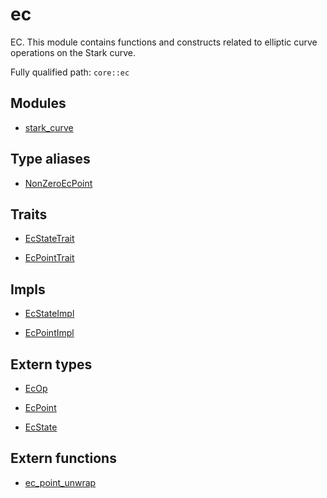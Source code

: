 # ec

EC. This module contains functions and constructs related to elliptic curve operations on the Stark curve.

Fully qualified path: `core::ec`

## Modules

- [stark_curve](./core-ec-stark_curve.md)

## Type aliases

- [NonZeroEcPoint](./core-ec-NonZeroEcPoint.md)

## Traits

- [EcStateTrait](./core-ec-EcStateTrait.md)

- [EcPointTrait](./core-ec-EcPointTrait.md)

## Impls

- [EcStateImpl](./core-ec-EcStateImpl.md)

- [EcPointImpl](./core-ec-EcPointImpl.md)

## Extern types

- [EcOp](./core-ec-EcOp.md)

- [EcPoint](./core-ec-EcPoint.md)

- [EcState](./core-ec-EcState.md)

## Extern functions

- [ec_point_unwrap](./core-ec-ec_point_unwrap.md)

